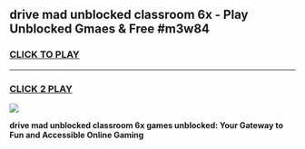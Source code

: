 
## drive mad unblocked classroom 6x - Play Unblocked Gmaes & Free #m3w84
<h3>
<a href="https://news.freeplayer.one?title=drive_mad_unblocked_classroom_6x&ref=24F">CLICK TO PLAY</a></h3>
<hr>

<h3>
<a href="https://news.freeplayer.one?title=drive_mad_unblocked_classroom_6x&ref=24F">CLICK 2 PLAY</a>
  
</h3>

<a href="https://news.freeplayer.one?title=drive_mad_unblocked_classroom_6x&ref=24F/"><img src="https://clearcache.store/games.png"></a>


**drive mad unblocked classroom 6x games unblocked: Your Gateway to Fun and Accessible Online Gaming**
